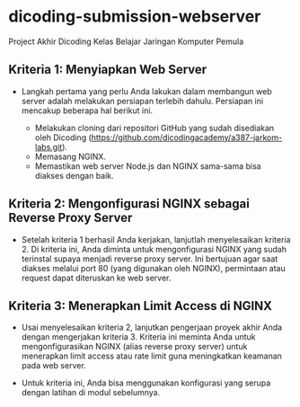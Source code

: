 # dicoding-submission-webserver
Project Akhir Dicoding Kelas Belajar Jaringan Komputer Pemula

## Kriteria 1: Menyiapkan Web Server

* Langkah pertama yang perlu Anda lakukan dalam membangun web server adalah melakukan persiapan terlebih dahulu. Persiapan ini mencakup beberapa hal berikut ini.

    * Melakukan cloning dari repositori GitHub yang sudah disediakan oleh Dicoding (https://github.com/dicodingacademy/a387-jarkom-labs.git).
    * Memasang NGINX.
    * Memastikan web server Node.js dan NGINX sama-sama bisa diakses dengan baik.


## Kriteria 2: Mengonfigurasi NGINX sebagai Reverse Proxy Server

* Setelah kriteria 1 berhasil Anda kerjakan, lanjutlah menyelesaikan kriteria 2. Di kriteria ini, Anda diminta untuk mengonfigurasi NGINX yang sudah terinstal supaya menjadi reverse proxy server. Ini bertujuan agar saat diakses melalui port 80 (yang digunakan oleh NGINX), permintaan atau request dapat diteruskan ke web server.


## Kriteria 3: Menerapkan Limit Access di NGINX

* Usai menyelesaikan kriteria 2, lanjutkan pengerjaan proyek akhir Anda dengan mengerjakan kriteria 3. Kriteria ini meminta Anda untuk mengonfigurasikan NGINX (alias reverse proxy server) untuk menerapkan limit access atau rate limit guna meningkatkan keamanan pada web server. 

* Untuk kriteria ini, Anda bisa menggunakan konfigurasi yang serupa dengan latihan di modul sebelumnya.
